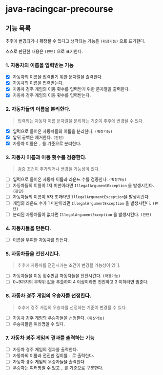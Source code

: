 # java-racingcar-precourse

## 기능 목록

추후에 변경되거나 확장될 수 있다고 생각되는 기능은 `(확장가능)` 으로 표기한다.

스스로 판단한 내용은 `(판단)` 으로 표기한다.

### 1. 자동차의 이름을 입력받는 기능

- [x]  자동차의 이름을 입력받기 위한 문자열을 출력한다.
- [x]  자동차의 이름을 입력받는다.
- [x]  자동차 경주 게임의 이동 횟수를 입력받기 위한 문자열을 출력한다.
- [x]  자동차 경주 게임의 이동 횟수를 입력받는다.

### 2. 자동차들의 이름을 분리한다.

> 입력되는 자동차 이름 문자열을 분리하는 기준이 추후에 변경될 수 있다.
>
- [x]  입력으로 들어온 자동차들의 이름을 분리한다. `(확장가능)`
  - [x]  앞뒤 공백은 제거한다. `(판단)`
  - [x]  자동차 이름은 `,` 를 기준으로 분리한다.

### 3. 자동차 이름과 이동 횟수를 검증한다.

> 검증 조건이 추가되거나 변경될 가능성이 있다.
>
- [ ]  입력으로 들어온 자동차 이름과 라운드 수를 검증한다. `(확장가능)`
  - [ ]  자동차들의 이름이 1자 미만이라면 `IllegalArgumentException` 을 발생시킨다. `(판단)`
  - [ ]  자동차들의 이름이 5자 초과라면 `IllegalArgumentException`을 발생시킨다.
  - [ ]  게임의 라운드 수가 1 미만이라면 `IllegalArgumentException` 을 발생시킨다. `(판단)`
  - [ ]  분리된 자동차들이 없다면 `IllegalArgumentException` 을 발생시킨다. `(판단)`

### 4. 자동차들을 만든다.

- [ ]  이름을 부여한 자동차를 만든다.

### 5. 자동차들을 전진시킨다.

> 추후에 자동차를 전진시키는 조건이 변경될 가능성이 있다.
>
- [ ]  자동차들을 이동 횟수만큼 자동차들을 전진시킨다. `(확장가능)`
  - [ ]  0~9까지의 무작위 값을 추출하여 4 이상이라면 전진하고 3 이하라면 멈춘다.

### 6. 자동차 경주 게임의 우승자를 선정한다.

> 추후에 경주 게임의 우승자를 선정하는 기준이 변경될 수 있다.
>
- [ ]  자동차 경주 게임의 우승자들을 선정한다. `(확장가능)`
  - [ ]  우승자들은 여러명일 수 있다.

### 7. 자동차 경주 게임의 결과를 출력하는 기능

- [ ]  자동차 경주 게임의 결과를 출력한다.
  - [ ]  자동차의 이름과 전진한 길이를 `-` 로 출력한다.
- [ ]  자동차 경주 게임의 우승자들을 출력한다.
  - [ ]  우승자는 여러명일 수 있고 `,` 를 기준으로 구분한다.